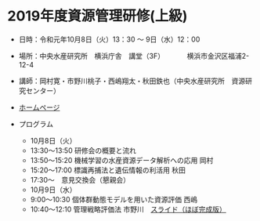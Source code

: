 # 2019年度資源管理研修(上級)

- 日時：令和元年10月8日（火）13：30 ～ 9日（水）12：00
- 場所：中央水産研究所　横浜庁舎　講堂（3F）
　　　横浜市金沢区福浦2-12-4
- 講師：岡村寛・市野川桃子・西嶋翔太・秋田鉄也（中央水産研究所　資源研究センター）
- [ホームページ](https://ichimomo.github.io/shigen_kensyu2019A/)

- プログラム
   - 10月8日（火）
   - 13:30～13:50 研修会の概要と流れ
   - 13:50～15:20 機械学習の水産資源データ解析への応用	岡村
   - 15:20～17:00 標識再捕法と遺伝情報の利活用	秋田
   - 17:30～　意見交換会（懇親会）
   - 10月9日（水）
   - 9:00～10:30 個体群動態モデルを用いた資源評価	西嶋
   - 10:40～12:10 管理戦略評価法	市野川　[スライド（ほぼ完成版）](https://ichimomo.github.io/shigen_kensyu2019A/4-ichinokawa/presen_ichinokawa.html)
